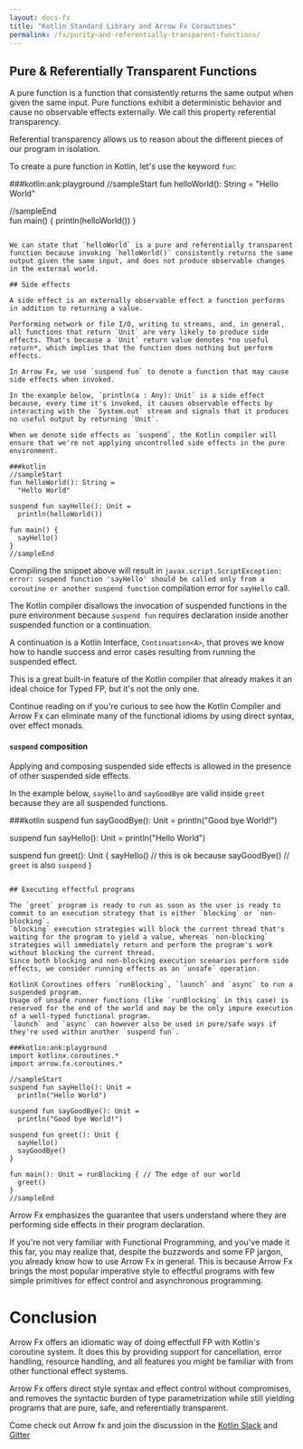 ```yaml
---
layout: docs-fx
title: "Kotlin Standard Library and Arrow Fx Coroutines"
permalink: /fx/purity-and-referentially-transparent-functions/
---
```


## Pure & Referentially Transparent Functions

A pure function is a function that consistently returns the same output when given the same input.
Pure functions exhibit a deterministic behavior and cause no observable effects externally. We call this property referential transparency.

Referential transparency allows us to reason about the different pieces of our program in isolation.

To create a pure function in Kotlin, let's use the keyword `fun`:

###kotlin:ank:playground
//sampleStart
fun helloWorld(): String =
  "Hello World"

//sampleEnd  
fun main() {
  println(helloWorld())
}
```

We can state that `helloWorld` is a pure and referentially transparent function because invoking `helloWorld()` consistently returns the same output given the same input, and does not produce observable changes in the external world.

## Side effects

A side effect is an externally observable effect a function performs in addition to returning a value.

Performing network or file I/O, writing to streams, and, in general, all functions that return `Unit` are very likely to produce side effects. That's because a `Unit` return value denotes *no useful return*, which implies that the function does nothing but perform effects.

In Arrow Fx, we use `suspend fun` to denote a function that may cause side effects when invoked.

In the example below, `println(a : Any): Unit` is a side effect because, every time it's invoked, it causes observable effects by interacting with the `System.out` stream and signals that it produces no useful output by returning `Unit`.

When we denote side effects as `suspend`, the Kotlin compiler will ensure that we're not applying uncontrolled side effects in the pure environment.

###kotlin
//sampleStart
fun helloWorld(): String =
  "Hello World"

suspend fun sayHello(): Unit =
  println(helloWorld())

fun main() {
  sayHello()
}
//sampleEnd  
```

Compiling the snippet above will result in `javax.script.ScriptException: error: suspend function 'sayHello' should be called only from a coroutine or another suspend function` compilation error for `sayHello` call.

The Kotlin compiler disallows the invocation of suspended functions in the pure environment because `suspend fun` requires declaration inside another suspended function or a continuation.

A continuation is a Kotlin Interface, `Continuation<A>`, that proves we know how to handle success and error cases resulting from running the suspended effect.

This is a great built-in feature of the Kotlin compiler that already makes it an ideal choice for Typed FP, but it's not the only one.

Continue reading on if you're curious to see how the Kotlin Compiler and Arrow Fx can eliminate many of the functional idioms by using direct syntax, over effect monads.

#### `suspend` composition

Applying and composing suspended side effects is allowed in the presence of other suspended side effects.

In the example below, `sayHello` and `sayGoodBye` are valid inside `greet` because they are all suspended functions.

###kotlin
suspend fun sayGoodBye(): Unit =
  println("Good bye World!")

suspend fun sayHello(): Unit =
  println("Hello World")

suspend fun greet(): Unit {
  sayHello() // this is ok because
  sayGoodBye() // `greet` is also `suspend`
}
```

## Executing effectful programs

The `greet` program is ready to run as soon as the user is ready to commit to an execution strategy that is either `blocking` or `non-blocking`.
`blocking` execution strategies will block the current thread that's waiting for the program to yield a value, whereas `non-blocking` strategies will immediately return and perform the program's work without blocking the current thread.
Since both blocking and non-blocking execution scenarios perform side effects, we consider running effects as an `unsafe` operation.

KotlinX Coroutines offers `runBlocking`, `launch` and `async` to run a suspended program.
Usage of unsafe runner functions (like `runBlocking` in this case) is reserved for the end of the world and may be the only impure execution of a well-typed functional program.
`launch` and `async` can however also be used in pure/safe ways if they're used within another `suspend fun`.

###kotlin:ank:playground
import kotlinx.coroutines.*
import arrow.fx.coroutines.*

//sampleStart
suspend fun sayHello(): Unit =
  println("Hello World")

suspend fun sayGoodBye(): Unit =
  println("Good bye World!")

suspend fun greet(): Unit {
  sayHello()
  sayGoodBye()
}

fun main(): Unit = runBlocking { // The edge of our world
  greet()
}
//sampleEnd
```

Arrow Fx emphasizes the guarantee that users understand where they are performing side effects in their program declaration.

If you're not very familiar with Functional Programming, and you've made it this far, you may realize that, despite the buzzwords and some FP jargon, you already know how to use Arrow Fx in general.
This is because Arrow Fx brings the most popular imperative style to effectful programs with few simple primitives for effect control and asynchronous programming.

# Conclusion

Arrow Fx offers an idiomatic way of doing effectfull FP with Kotlin's coroutine system.
It does this by providing support for cancellation, error handling, resource handling, and all features you might be familiar with from other functional effect systems.

Arrow Fx offers direct style syntax and effect control without compromises, and removes the syntactic burden of type parametrization while still yielding programs that are pure, safe, and referentially transparent.


Come check out Arrow fx and join the discussion in the [Kotlin Slack](https://kotlinlang.slack.com/messages/C5UPMM0A0) and [Gitter](https://gitter.im/arrow-kt/Lobby)
